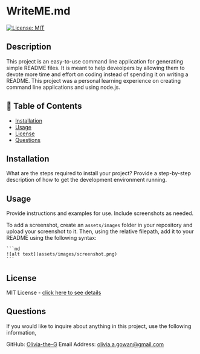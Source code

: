 # WriteME.md
[![License: MIT](https://img.shields.io/badge/License-MIT-yellow?style=flat-square&link=https%3A%2F%2Fopensource.org%2Flicense%2Fmit%2F)](https://opensource.org/license/mit/)

## Description

This project is an easy-to-use command line application for generating simple README files. It is meant to help deveolpers by allowing them to devote more time and effort on coding instead of spending it on writing a README. This project was a personal learning experience on creating command line applications and using node.js. 

## 📘 Table of Contents

- [Installation](#installation)
- [Usage](#usage)
- [License](#license)
- [Questions](#questions)

## Installation

What are the steps required to install your project? Provide a step-by-step description of how to get the development environment running.

## Usage

Provide instructions and examples for use. Include screenshots as needed.

To add a screenshot, create an `assets/images` folder in your repository and upload your screenshot to it. Then, using the relative filepath, add it to your README using the following syntax:

    ```md
    ![alt text](assets/images/screenshot.png)
    ```

## License

MIT License - [click here to see details](./LICENSE)

## Questions

If you would like to inquire about anything in this project, use the following information,

  GitHub: [Olivia-the-G](https://github.com/Olivia-the-G)
  Email Address: olivia.a.gowan@gmail.com
